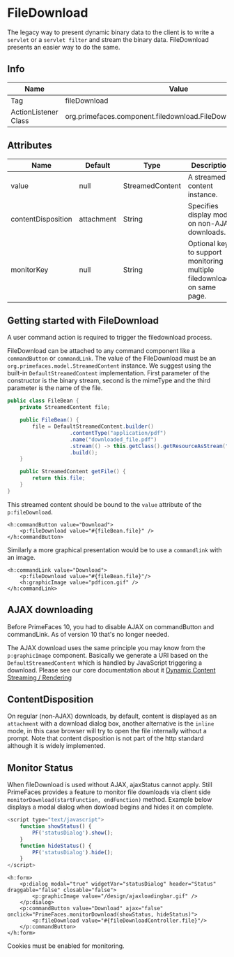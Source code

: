 # FileDownload

The legacy way to present dynamic binary data to the client is to write a `servlet` or a `servlet filter` and
stream the binary data. FileDownload presents an easier way to do the same.

## Info

| Name | Value |
| --- | --- |
| Tag | fileDownload
| ActionListener Class | org.primefaces.component.filedownload.FileDownloadActionListener

## Attributes

| Name | Default | Type | Description |
| --- | --- | --- | --- |
| value | null | StreamedContent | A streamed content instance.
| contentDisposition | attachment | String | Specifies display mode on non-AJAX downloads.
| monitorKey | null | String | Optional key to support monitoring multiple filedownloads on same page.

## Getting started with FileDownload
A user command action is required to trigger the filedownload process.

FileDownload can be attached to any command component like a `commandButton` or `commandLink`.
The value of the FileDownload must be an `org.primefaces.model.StreamedContent` instance.
We suggest using the built-in `DefaultStreamedContent` implementation.
First parameter of the constructor is the binary stream, second is the mimeType and the third parameter is the name of the file.

```java
public class FileBean {
    private StreamedContent file;

    public FileBean() {
        file = DefaultStreamedContent.builder()
                    .contentType("application/pdf")
                    .name("downloaded_file.pdf")
                    .stream(() -> this.getClass().getResourceAsStream("yourfile.pdf"))
                    .build();
    }

    public StreamedContent getFile() {
        return this.file;
    }
}
```
This streamed content should be bound to the `value` attribute of the `p:fileDownload`.

```xhtml
<h:commandButton value="Download">
    <p:fileDownload value="#{fileBean.file}" />
</h:commandButton>
```

Similarly a more graphical presentation would be to use a `commandlink` with an image.

```xhtml
<h:commandLink value="Download">
    <p:fileDownload value="#{fileBean.file}"/>
    <h:graphicImage value="pdficon.gif" />
</h:commandLink>
```

## AJAX downloading
Before PrimeFaces 10, you had to disable AJAX on commandButton and commandLink. As of version 10 that's no longer needed.

The AJAX download uses the same principle you may know from the `p:graphicImage` component. Basically we generate a URI
based on the `DefaultStreamedContent` which is handled by JavaScript triggering a download.
Please see our core documentation about it [Dynamic Content Streaming / Rendering](/core/dynamiccontent.md)

## ContentDisposition
On regular (non-AJAX) downloads, by default, content is displayed as an `attachment` with a download dialog box,
another alternative is the `inline` mode, in this case browser will try to open the file internally without a prompt.
Note that content disposition is not part of the http standard although it is widely implemented.

## Monitor Status
When fileDownload is used without AJAX, ajaxStatus cannot apply. Still PrimeFaces provides a feature
to monitor file downloads via client side `monitorDownload(startFunction, endFunction)` method.
Example below displays a modal dialog when dowload begins and hides it on complete.

```js
<script type="text/javascript">
    function showStatus() {
        PF('statusDialog').show();
    }
    function hideStatus() {
        PF('statusDialog').hide();
    }
</script>
```

```xhtml
<h:form>
    <p:dialog modal="true" widgetVar="statusDialog" header="Status" draggable="false" closable="false">
        <p:graphicImage value="/design/ajaxloadingbar.gif" />
    </p:dialog>
    <p:commandButton value="Download" ajax="false" onclick="PrimeFaces.monitorDownload(showStatus, hideStatus)">
        <p:fileDownload value="#{fileDownloadController.file}"/>
    </p:commandButton>
</h:form>
```
Cookies must be enabled for monitoring.
